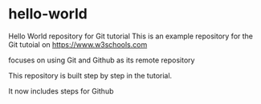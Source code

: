 # hello-world
Hello World repository for Git tutorial
This is an example repository for the Git tutoial on https://www.w3schools.com

focuses on using Git and Github as its remote repository

This repository is built step by step in the tutorial.

It now includes steps for Github

